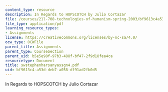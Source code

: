 ```yaml
---
content_type: resource
description: In Regards to HOPSCOTCH by Julio Cortazar
file: /courses/21l-708-technologies-of-humanism-spring-2003/bf9613c4a53ddeb7a058df91ad2fb0d5_swstephenharsanyassgn4.pdf
file_type: application/pdf
learning_resource_types:
- Assignments
license: https://creativecommons.org/licenses/by-nc-sa/4.0/
ocw_type: OCWFile
parent_title: Assignments
parent_type: CourseSection
parent_uid: b5e5e98f-97b3-488f-bf47-2f9d18fea4ca
resourcetype: Document
title: swstephenharsanyassgn4.pdf
uid: bf9613c4-a53d-deb7-a058-df91ad2fb0d5
---
```

In Regards to HOPSCOTCH by Julio Cortazar